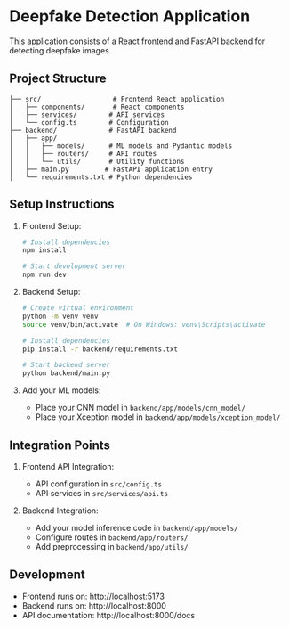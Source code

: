 # Deepfake Detection Application

This application consists of a React frontend and FastAPI backend for detecting deepfake images.

## Project Structure

```
├── src/                  # Frontend React application
│   ├── components/       # React components
│   ├── services/        # API services
│   └── config.ts        # Configuration
├── backend/             # FastAPI backend
│   ├── app/
│   │   ├── models/      # ML models and Pydantic models
│   │   ├── routers/     # API routes
│   │   └── utils/       # Utility functions
│   ├── main.py         # FastAPI application entry
│   └── requirements.txt # Python dependencies
```

## Setup Instructions

1. Frontend Setup:
   ```bash
   # Install dependencies
   npm install

   # Start development server
   npm run dev
   ```

2. Backend Setup:
   ```bash
   # Create virtual environment
   python -m venv venv
   source venv/bin/activate  # On Windows: venv\Scripts\activate

   # Install dependencies
   pip install -r backend/requirements.txt

   # Start backend server
   python backend/main.py
   ```

3. Add your ML models:
   - Place your CNN model in `backend/app/models/cnn_model/`
   - Place your Xception model in `backend/app/models/xception_model/`

## Integration Points

1. Frontend API Integration:
   - API configuration in `src/config.ts`
   - API services in `src/services/api.ts`

2. Backend Integration:
   - Add your model inference code in `backend/app/models/`
   - Configure routes in `backend/app/routers/`
   - Add preprocessing in `backend/app/utils/`

## Development

- Frontend runs on: http://localhost:5173
- Backend runs on: http://localhost:8000
- API documentation: http://localhost:8000/docs
